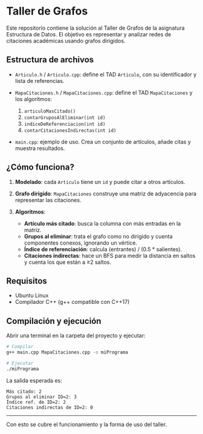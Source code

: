 # Taller de Grafos

Este repositorio contiene la solución al Taller de Grafos de la asignatura Estructura de Datos. El objetivo es representar y analizar redes de citaciones académicas usando grafos dirigidos.

## Estructura de archivos

* `Articulo.h` / `Articulo.cpp`: define el TAD `Articulo`, con su identificador y lista de referencias.
* `MapaCitaciones.h` / `MapaCitaciones.cpp`: define el TAD `MapaCitaciones` y los algoritmos:

  1. `articuloMasCitado()`
  2. `contarGruposAlEliminar(int id)`
  3. `indiceDeReferenciacion(int id)`
  4. `contarCitacionesIndirectas(int id)`
* `main.cpp`: ejemplo de uso. Crea un conjunto de artículos, añade citas y muestra resultados.

## ¿Cómo funciona?

1. **Modelado**: cada `Articulo` tiene un `id` y puede citar a otros artículos.
2. **Grafo dirigido**: `MapaCitaciones` construye una matriz de adyacencia para representar las citaciones.
3. **Algoritmos**:

   * **Artículo más citado**: busca la columna con más entradas en la matriz.
   * **Grupos al eliminar**: trata el grafo como no dirigido y cuenta componentes conexos, ignorando un vértice.
   * **Índice de referenciación**: calcula (entrantes) / (0.5 \* salientes).
   * **Citaciones indirectas**: hace un BFS para medir la distancia en saltos y cuenta los que están a ≥2 saltos.

## Requisitos

* Ubuntu Linux
* Compilador C++ (g++ compatible con C++17)

## Compilación y ejecución

Abrir una terminal en la carpeta del proyecto y ejecutar:

```bash
# Compilar
g++ main.cpp MapaCitaciones.cpp -o miPrograma

# Ejecutar
./miPrograma
```

La salida esperada es:

```
Más citado: 2
Grupos al eliminar ID=2: 3
Índice ref. de ID=2: 2
Citaciones indirectas de ID=2: 0
```

---

Con esto se cubre el funcionamiento y la forma de uso del taller.

